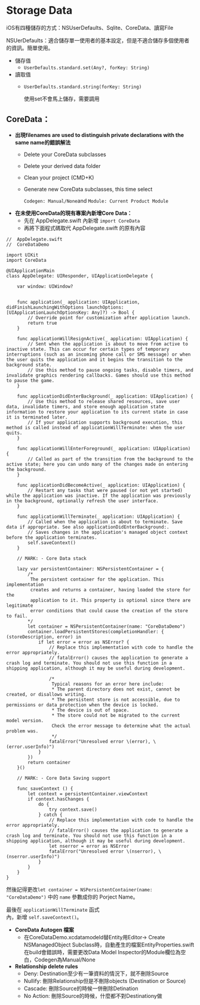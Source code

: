 # Storage Data

iOS有四種儲存的方式：NSUserDefaults、Sqlite、CoreData、讀寫File

NSUerDefaults：適合儲存單一使用者的基本設定，但是不適合儲存多個使用者的資訊。簡單使用。

* 儲存值
  * `UserDefaults.standard.set(Any?, forKey: String)`
* 讀取值
  * `UserDefaults.standard.string(forKey: String)`

    使用set不會馬上儲存，需要調用

## CoreData：

* **出現filenames are used to distinguish private declarations with the same name的錯誤解法**
  * Delete your CoreData subclasses
  * Delete your derived data folder
  * Clean your project \(CMD+K\)
  * Generate new CoreData subclasses, this time select 

    `Codegen: Manual/None`and `Module: Current Product Module`
* **在未使用CoreData的現有專案內新增Core Data：**
  * 先在 AppDelegate.swift 內新增 `import CoreData`
  * 再將下面程式碼取代 AppDelegate.swift 的原有內容

```text
//  AppDelegate.swift
//  CoreDataDemo

import UIKit
import CoreData

@UIApplicationMain
class AppDelegate: UIResponder, UIApplicationDelegate {

    var window: UIWindow?


    func application(_ application: UIApplication, didFinishLaunchingWithOptions launchOptions: [UIApplicationLaunchOptionsKey: Any]?) -> Bool {
        // Override point for customization after application launch.
        return true
    }

    func applicationWillResignActive(_ application: UIApplication) {
        // Sent when the application is about to move from active to inactive state. This can occur for certain types of temporary interruptions (such as an incoming phone call or SMS message) or when the user quits the application and it begins the transition to the background state.
        // Use this method to pause ongoing tasks, disable timers, and invalidate graphics rendering callbacks. Games should use this method to pause the game.
    }

    func applicationDidEnterBackground(_ application: UIApplication) {
        // Use this method to release shared resources, save user data, invalidate timers, and store enough application state information to restore your application to its current state in case it is terminated later.
        // If your application supports background execution, this method is called instead of applicationWillTerminate: when the user quits.
    }

    func applicationWillEnterForeground(_ application: UIApplication) {
        // Called as part of the transition from the background to the active state; here you can undo many of the changes made on entering the background.
    }

    func applicationDidBecomeActive(_ application: UIApplication) {
        // Restart any tasks that were paused (or not yet started) while the application was inactive. If the application was previously in the background, optionally refresh the user interface.
    }

    func applicationWillTerminate(_ application: UIApplication) {
        // Called when the application is about to terminate. Save data if appropriate. See also applicationDidEnterBackground:.
        // Saves changes in the application's managed object context before the application terminates.
        self.saveContext()
    }

    // MARK: - Core Data stack

    lazy var persistentContainer: NSPersistentContainer = {
        /*
         The persistent container for the application. This implementation
         creates and returns a container, having loaded the store for the
         application to it. This property is optional since there are legitimate
         error conditions that could cause the creation of the store to fail.
        */
        let container = NSPersistentContainer(name: "CoreDataDemo")
        container.loadPersistentStores(completionHandler: { (storeDescription, error) in
            if let error = error as NSError? {
                // Replace this implementation with code to handle the error appropriately.
                // fatalError() causes the application to generate a crash log and terminate. You should not use this function in a shipping application, although it may be useful during development.

                /*
                 Typical reasons for an error here include:
                 * The parent directory does not exist, cannot be created, or disallows writing.
                 * The persistent store is not accessible, due to permissions or data protection when the device is locked.
                 * The device is out of space.
                 * The store could not be migrated to the current model version.
                 Check the error message to determine what the actual problem was.
                 */
                fatalError("Unresolved error \(error), \(error.userInfo)")
            }
        })
        return container
    }()

    // MARK: - Core Data Saving support

    func saveContext () {
        let context = persistentContainer.viewContext
        if context.hasChanges {
            do {
                try context.save()
            } catch {
                // Replace this implementation with code to handle the error appropriately.
                // fatalError() causes the application to generate a crash log and terminate. You should not use this function in a shipping application, although it may be useful during development.
                let nserror = error as NSError
                fatalError("Unresolved error \(nserror), \(nserror.userInfo)")
            }
        }
    }
}
```

然後記得更改`let container = NSPersistentContainer(name: "CoreDataDemo")` 中的 `name` 參數成你的 Porject Name。

最後在 `applicationWillTerminate` 函式  
內，新增 `self.saveContext()`。

* **CoreData Autogen 檔案**
  * 在CoreDataDemo.xcdatamodeld替Entity用Editor-&gt; Create NSManagedObject Subclass時，自動產生的檔案EntityProperties.swift在build會錯誤時，需要更改Data Model Inspector的Module欄位為空白，Codegen為Manual/None
* **Relationship delete rules**
  * Deny: Destination至少有一筆資料的情況下，就不刪除Source
  * Nullify:  刪除Relationship但是不刪除objects \(Destination or Source\)
  * Cascade: 刪除Source的時候一併刪除Detination
  * No Action: 刪除Source的時候，什麼都不對Destinationy做

